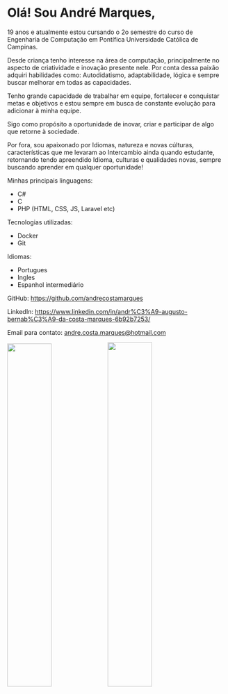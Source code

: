 
# Olá! Sou André Marques, 
19 anos e atualmente estou cursando o 2o semestre do curso de Engenharia de Computação em Pontífica Universidade Católica de Campinas.

Desde criança tenho interesse na área de computação, principalmente no aspecto de criatividade e inovação presente nele. Por conta dessa paixão adquiri habilidades como: Autodidatismo, adaptabilidade, lógica e sempre buscar melhorar em todas as capacidades.

Tenho grande capacidade de trabalhar em equipe, fortalecer e conquistar metas e objetivos e estou sempre em busca de constante evolução para adicionar à minha equipe.

Sigo como propósito a oportunidade de inovar, criar e participar de algo que retorne à sociedade.

Por fora, sou apaixonado por Idiomas, natureza e novas cúlturas, características que me levaram ao Intercambio ainda quando estudante, retornando tendo apreendido Idioma, culturas e qualidades novas, sempre buscando aprender em qualquer oportunidade!

Minhas principais linguagens:

- C#
- C
- PHP (HTML, CSS, JS, Laravel etc)

Tecnologias utilizadas:

- Docker
- Git

Idiomas:

- Portugues
- Ingles
- Espanhol intermediário 

GitHub: https://github.com/andrecostamarques

LinkedIn: https://www.linkedin.com/in/andr%C3%A9-augusto-bernab%C3%A9-da-costa-marques-6b92b7253/

Email para contato: andre.costa.marques@hotmail.com

<img width="45%" src="https://github-readme-stats.vercel.app/api?username=andrecostamarques&show_icons=true&theme=dracula">
<img width="45.1%" src="https://github-readme-stats.vercel.app/api/top-langs/?username=andrecostamarques&layout=compact">
